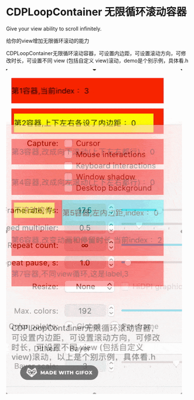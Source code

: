 # CDPLoopContainer 无限循环滚动容器
Give your view ability to scroll infinitely.

给你的view增加无限循环滚动的能力

CDPLoopContainer无限循环滚动容器，可设置内边距，可设置滚动方向，可修改时长，可设置不同 view (包括自定义 view)滚动，demo是个别示例，具体看.h

![image](https://github.com/cdpenggod/CDPLoopContainer/blob/master/gif.gif)
